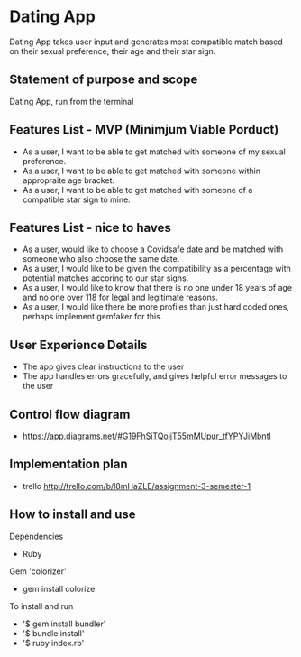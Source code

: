 # Dating App
Dating App takes user input and generates most compatible match based on their sexual preference, their age and their star sign.

## Statement of purpose and scope
Dating App, run from the terminal

## Features List - MVP (Minimjum Viable Porduct)
- As a user, I want to be able to get matched with someone of my sexual preference.
- As a user, I want to be able to get matched with someone within appropraite age bracket.
- As a user, I want to be able to get matched with someone of a compatible star sign to mine.

## Features List - nice to haves
- As a user, would like to choose a Covidsafe date and be matched with someone who also choose the same date.
- As a user, I would like to be given the compatibility as a percentage with potential matches accoring to our star signs.
- As a user, I would like to know that there is no one under 18 years of age and no one over 118 for legal and legitimate reasons.
- As a user, I would like there be more profiles than just hard coded ones, perhaps implement gemfaker for this.

## User Experience Details
- The app gives clear instructions to the user
- The app handles errors gracefully, and gives helpful error messages to the user

## Control flow diagram
- https://app.diagrams.net/#G19FhSiTQoijT55mMUpur_tfYPYJiMbntl

## Implementation plan

- trello http://trello.com/b/l8mHaZLE/assignment-3-semester-1

## How to install and use 

Dependencies 
- Ruby

Gem 'colorizer'
- gem install colorize

To install and run
- '$ gem install bundler'
- '$ bundle install'
- '$ ruby index.rb'